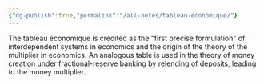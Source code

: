 ```yaml
---
{"dg-publish":true,"permalink":"/all-notes/tableau-economique/"}
---
```



The tableau économique is credited as the "first precise formulation" of interdependent systems in economics and the origin of the theory of the multiplier in economics. An analogous table is used in the theory of money creation under fractional-reserve banking by relending of deposits, leading to the money multiplier.
